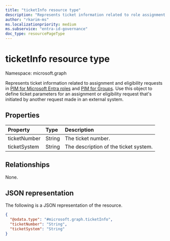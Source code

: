 ```yaml
---
title: "ticketInfo resource type"
description: "Represents ticket information related to role assignment and eligibility requests."
author: "rkarim-ms"
ms.localizationpriority: medium
ms.subservice: "entra-id-governance"
doc_type: resourcePageType
---
```


# ticketInfo resource type

Namespace: microsoft.graph

Represents ticket information related to assignment and eligibility requests in [PIM for Microsoft Entra roles](privilegedidentitymanagementv3-overview.md) and [PIM for Groups](privilegedidentitymanagement-for-groups-api-overview.md). Use this object to define ticket parameters for an assignment or eligibility request that's initiated by another request made in an external system.

## Properties
|Property|Type|Description|
|:---|:---|:---|
|ticketNumber|String|The ticket number.|
|ticketSystem|String|The description of the ticket system.|

## Relationships
None.

## JSON representation
The following is a JSON representation of the resource.
<!-- {
  "blockType": "resource",
  "@odata.type": "microsoft.graph.ticketInfo"
}
-->
``` json
{
  "@odata.type": "#microsoft.graph.ticketInfo",
  "ticketNumber": "String",
  "ticketSystem": "String"
}
```
